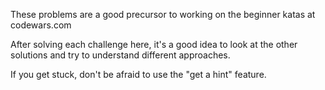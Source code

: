 These problems are a good precursor to working on the beginner katas at
codewars.com

After solving each challenge here, it's a good idea to look at the other
solutions and try to understand different approaches.

If you get stuck, don't be afraid to use the "get a hint" feature.

